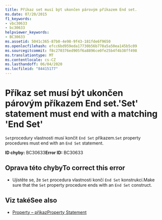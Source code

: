 ```yaml
---
title: Příkaz set musí být ukončen párovým příkazem End set.
ms.date: 07/20/2015
f1_keywords:
- vbc30633
- bc30633
helpviewer_keywords:
- BC30633
ms.assetid: 5041c365-87b0-4e98-9f43-181fde6f9650
ms.openlocfilehash: efcc6bd959eda17730b56b778a5a50ea145b5c09
ms.sourcegitcommit: f8c270376ed905f6a8896ce0fe25b4f4b38ff498
ms.translationtype: MT
ms.contentlocale: cs-CZ
ms.lasthandoff: 06/04/2020
ms.locfileid: "84415177"
---
```

# <a name="set-statement-must-end-with-a-matching-end-set"></a><span data-ttu-id="d9eb5-102">Příkaz set musí být ukončen párovým příkazem End set.</span><span class="sxs-lookup"><span data-stu-id="d9eb5-102">'Set' statement must end with a matching 'End Set'</span></span>
<span data-ttu-id="d9eb5-103">`Set`procedury vlastnosti musí končit `End Set` příkazem.</span><span class="sxs-lookup"><span data-stu-id="d9eb5-103">`Set` property procedures must end with an `End Set` statement.</span></span>  
  
 <span data-ttu-id="d9eb5-104">**ID chyby:** BC30633</span><span class="sxs-lookup"><span data-stu-id="d9eb5-104">**Error ID:** BC30633</span></span>  
  
## <a name="to-correct-this-error"></a><span data-ttu-id="d9eb5-105">Oprava této chyby</span><span class="sxs-lookup"><span data-stu-id="d9eb5-105">To correct this error</span></span>  
  
- <span data-ttu-id="d9eb5-106">Ujistěte se, že `Set` procedura vlastnosti končí `End Set` konstrukcí.</span><span class="sxs-lookup"><span data-stu-id="d9eb5-106">Make sure that the `Set` property procedure ends with an `End Set` construct.</span></span>  
  
## <a name="see-also"></a><span data-ttu-id="d9eb5-107">Viz také</span><span class="sxs-lookup"><span data-stu-id="d9eb5-107">See also</span></span>

- [<span data-ttu-id="d9eb5-108">Property – příkaz</span><span class="sxs-lookup"><span data-stu-id="d9eb5-108">Property Statement</span></span>](../language-reference/statements/property-statement.md)
